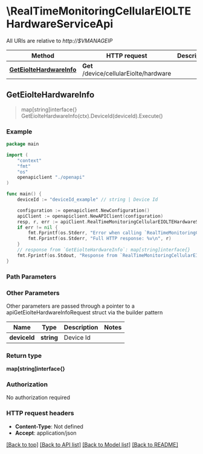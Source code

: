 # \RealTimeMonitoringCellularEIOLTEHardwareServiceApi

All URIs are relative to *http://$VMANAGEIP*

Method | HTTP request | Description
------------- | ------------- | -------------
[**GetEiolteHardwareInfo**](RealTimeMonitoringCellularEIOLTEHardwareServiceApi.md#GetEiolteHardwareInfo) | **Get** /device/cellularEiolte/hardware | 



## GetEiolteHardwareInfo

> map[string]interface{} GetEiolteHardwareInfo(ctx).DeviceId(deviceId).Execute()





### Example

```go
package main

import (
    "context"
    "fmt"
    "os"
    openapiclient "./openapi"
)

func main() {
    deviceId := "deviceId_example" // string | Device Id

    configuration := openapiclient.NewConfiguration()
    apiClient := openapiclient.NewAPIClient(configuration)
    resp, r, err := apiClient.RealTimeMonitoringCellularEIOLTEHardwareServiceApi.GetEiolteHardwareInfo(context.Background()).DeviceId(deviceId).Execute()
    if err != nil {
        fmt.Fprintf(os.Stderr, "Error when calling `RealTimeMonitoringCellularEIOLTEHardwareServiceApi.GetEiolteHardwareInfo``: %v\n", err)
        fmt.Fprintf(os.Stderr, "Full HTTP response: %v\n", r)
    }
    // response from `GetEiolteHardwareInfo`: map[string]interface{}
    fmt.Fprintf(os.Stdout, "Response from `RealTimeMonitoringCellularEIOLTEHardwareServiceApi.GetEiolteHardwareInfo`: %v\n", resp)
}
```

### Path Parameters



### Other Parameters

Other parameters are passed through a pointer to a apiGetEiolteHardwareInfoRequest struct via the builder pattern


Name | Type | Description  | Notes
------------- | ------------- | ------------- | -------------
 **deviceId** | **string** | Device Id | 

### Return type

**map[string]interface{}**

### Authorization

No authorization required

### HTTP request headers

- **Content-Type**: Not defined
- **Accept**: application/json

[[Back to top]](#) [[Back to API list]](../README.md#documentation-for-api-endpoints)
[[Back to Model list]](../README.md#documentation-for-models)
[[Back to README]](../README.md)

